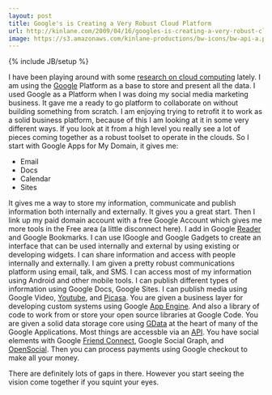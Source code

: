 ```yaml
---
layout: post
title: Google's is Creating a Very Robust Cloud Platform
url: http://kinlane.com/2009/04/16/googles-is-creating-a-very-robust-cloud-platform/
image: https://s3.amazonaws.com/kinlane-productions/bw-icons/bw-api-a.png
---
```

{% include JB/setup %}
<p>
     I have been playing around with some <a href="http://cloud.kinlane.com">research on cloud computing</a> lately. I am using the <a class="zem_slink" title="Google" rel="homepage" href="http://google.com">Google</a> Platform as a base to store and present all the data. I used Google as a Platform when I was doing my social media marketing business. It gave me a ready to go platform to collaborate on without building something from scratch. I am enjoying trying to retrofit it to work as a solid business platform, because of this I am looking at it in some very different ways. If you look at it from a high level you really see a lot of pieces coming together as a robust toolset to operate in the clouds. So I start with Google Apps for My Domain, it gives me:
</p>
<ul class="mainlist">
     <li>Email
     </li>
     <li>Docs
     </li>
     <li>Calendar
     </li>
     <li>Sites
     </li>
</ul>
<p>
     It gives me a way to store my information, communicate and publish information both internally and externally. It gives you a great start. Then I link up my paid domain account with a free Google Account which gives me more tools in the Free area (a little disconnect here). I add in Google <a class="zem_slink" title="Google Reader" rel="homepage" href="http://www.google.com/reader">Reader</a> and Google Bookmarks. I can use IGoogle and Google Gadgets to create an interface that can be used internally and external by using existing or developing widgets. I can share information and access with people internally and externally. I am given a pretty robust communications platform using email, talk, and SMS. I can access most of my information using Android and other mobile tools. I can publish different types of information using Google Docs, Google Sites. I can publish media using Google Video, <a class="zem_slink" title="YouTube" rel="homepage" href="http://www.youtube.com/">Youtube</a>, and <a class="zem_slink" title="Picasa" rel="homepage" href="http://picasa.google.com/">Picasa</a>. You are given a business layer for developing custom systems using Google <a class="zem_slink" title="Google App Engine" rel="homepage" href="http://code.google.com/appengine/">App Engine</a>. And also a library of code to work from or store your open source libraries at Google Code. You are given a solid data storage core using <a class="zem_slink" title="GData" rel="wikipedia" href="http://en.wikipedia.org/wiki/GData">GData</a> at the heart of many of the Google Applications. Most things are accessble via an <a class="zem_slink" title="Application programming interface" rel="wikipedia" href="http://en.wikipedia.org/wiki/Application_programming_interface">API</a>. You have social elements with Google <a class="zem_slink" title="Friend Connect" rel="homepage" href="http://www.google.com/friendconnect">Friend Connect</a>, Google Social Graph, and <a class="zem_slink" title="OpenSocial" rel="homepage" href="http://code.google.com/apis/opensocial">OpenSocial</a>. Then you can process payments using Google checkout to make all your money.
</p>
<form>
     <input id="gwProxy" type="hidden" />
</form><!--Session data-->
<form>
     <input id="jsProxy" onclick="jsCall();" type="hidden" /> <input id="gwProxy" type="hidden" />
</form>
<p>
     There are definitely lots of gaps in there. However you start seeing the vision come together if you squint your eyes.
</p>
<form>
     <input id="gwProxy" type="hidden" />
</form><!--Session data-->
<form>
     <input id="jsProxy" onclick="jsCall();" type="hidden" />
</form>